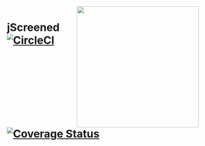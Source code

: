 <img align="right" src="http://i.imgur.com/Ap1mrqy.png" height="320" width="320">

# jScreened [![CircleCI](https://circleci.com/gh/KSchaap1994/jScreened.svg?style=svg)](https://circleci.com/gh/KSchaap1994/jScreened) [![Coverage Status](https://coveralls.io/repos/github/KSchaap1994/jScreened/badge.svg?branch=master)](https://coveralls.io/github/KSchaap1994/jScreened?branch=master)
